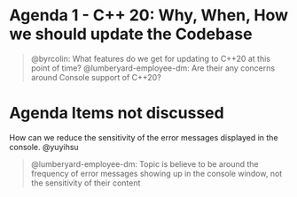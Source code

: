 # Agenda 1 - C++ 20: Why, When, How we should update the Codebase
> @byrcolin: What features do we get for updating to C++20 at this point of time?
@lumberyard-employee-dm: Are their any concerns around Console support of C++20?


# Agenda Items not discussed
How can we reduce the sensitivity of the error messages displayed in the console. @yuyihsu
> @lumberyard-employee-dm: Topic is believe to be around the frequency of error messages showing up in the console window, not the sensitivity of their content 
